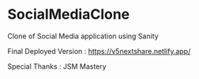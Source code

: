 # SocialMediaClone
Clone of Social Media application using Sanity

Final Deployed Version : https://v5nextshare.netlify.app/


Special Thanks : JSM Mastery
